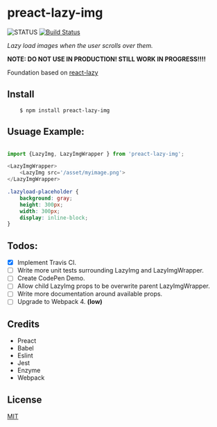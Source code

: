 # preact-lazy-img
![STATUS](https://img.shields.io/badge/Status-WIP-orange.svg) 
[![Build Status](https://travis-ci.org/ajm113/preact-lazy-img.svg?branch=master)](https://travis-ci.org/ajm113/preact-lazy-img)


*Lazy load images when the user scrolls over them.*

**NOTE: DO NOT USE IN PRODUCTION! STILL WORK IN PROGRESS!!!!**

Foundation based on [react-lazy](https://github.com/Merri/react-lazy)

## Install

```shell
    $ npm install preact-lazy-img
```

## Usuage Example:

```js

import {LazyImg, LazyImgWrapper } from 'preact-lazy-img';

<LazyImgWrapper>
    <LazyImg src='/asset/myimage.png'>
</LazyImgWrapper>

```

```css
.lazyload-placeholder {
    background: gray;
    height: 300px;
    width: 300px;
    display: inline-block;
}
```

## Todos:

- [x] Implement Travis CI.
- [ ] Write more unit tests surrounding LazyImg and LazyImgWrapper.
- [ ] Create CodePen Demo.
- [ ] Allow child LazyImg props to be overwrite parent LazyImgWrapper.
- [ ] Write more documentation around available props.
- [ ] Upgrade to Webpack 4. **(low)**

## Credits
- Preact
- Babel
- Eslint
- Jest
- Enzyme
- Webpack

## License

[MIT](LICENSE)
